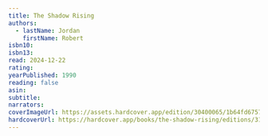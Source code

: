 ```yaml
---
title: The Shadow Rising
authors:
  - lastName: Jordan
    firstName: Robert
isbn10:
isbn13:
read: 2024-12-22
rating:
yearPublished: 1990
reading: false
asin:
subtitle:
narrators:
coverImageUrl: https://assets.hardcover.app/edition/30400065/1b64fd675785d62815f8aca504fd0df111bfe269.jpeg
hardcoverUrl: https://hardcover.app/books/the-shadow-rising/editions/31657198
---
```

